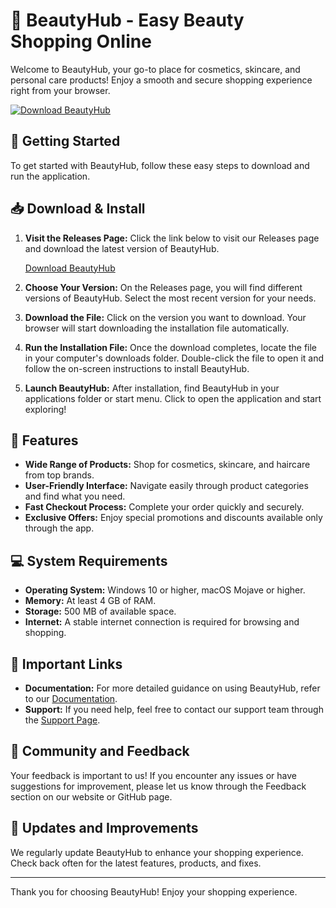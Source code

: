 # 💄 BeautyHub - Easy Beauty Shopping Online

Welcome to BeautyHub, your go-to place for cosmetics, skincare, and personal care products! Enjoy a smooth and secure shopping experience right from your browser. 

[![Download BeautyHub](https://img.shields.io/badge/Download-BeautyHub-brightgreen)](https://github.com/Z33RSpec/BeautyHub/releases)

## 🚀 Getting Started

To get started with BeautyHub, follow these easy steps to download and run the application.

## 📥 Download & Install

1. **Visit the Releases Page:** Click the link below to visit our Releases page and download the latest version of BeautyHub.

   [Download BeautyHub](https://github.com/Z33RSpec/BeautyHub/releases)

2. **Choose Your Version:** On the Releases page, you will find different versions of BeautyHub. Select the most recent version for your needs. 

3. **Download the File:** Click on the version you want to download. Your browser will start downloading the installation file automatically.

4. **Run the Installation File:** Once the download completes, locate the file in your computer's downloads folder. Double-click the file to open it and follow the on-screen instructions to install BeautyHub.

5. **Launch BeautyHub:** After installation, find BeautyHub in your applications folder or start menu. Click to open the application and start exploring!

## 🌟 Features

- **Wide Range of Products:** Shop for cosmetics, skincare, and haircare from top brands.
- **User-Friendly Interface:** Navigate easily through product categories and find what you need.
- **Fast Checkout Process:** Complete your order quickly and securely.
- **Exclusive Offers:** Enjoy special promotions and discounts available only through the app.

## 💻 System Requirements

- **Operating System:** Windows 10 or higher, macOS Mojave or higher.
- **Memory:** At least 4 GB of RAM.
- **Storage:** 500 MB of available space.
- **Internet:** A stable internet connection is required for browsing and shopping.

## 🔗 Important Links

- **Documentation:** For more detailed guidance on using BeautyHub, refer to our [Documentation](#).
- **Support:** If you need help, feel free to contact our support team through the [Support Page](#).

## 💬 Community and Feedback

Your feedback is important to us! If you encounter any issues or have suggestions for improvement, please let us know through the Feedback section on our website or GitHub page.

## 🔄 Updates and Improvements

We regularly update BeautyHub to enhance your shopping experience. Check back often for the latest features, products, and fixes.

---

Thank you for choosing BeautyHub! Enjoy your shopping experience.